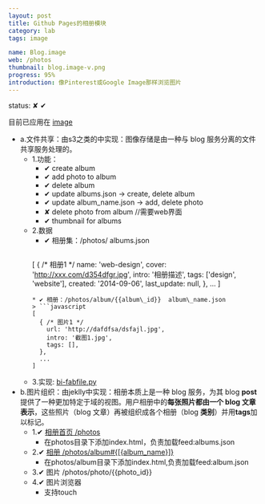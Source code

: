 ```yaml
---
layout: post
title: Github Pages的相册模块
category: lab
tags: image

name: Blog.image
web: /photos
thumbnail: blog.image-v.png
progress: 95%
introduction: 像Pinterest或Google Image那样浏览图片
---
```


status: ✘ ✔

目前已应用在 <span class="icon-camera"></span> [image](/photos)

* a.文件共享：由s3之类的中实现：图像存储是由一种与 blog 服务分离的文件共享服务处理的。
  * 1.功能：
    * ✔ create album
    * ✔ add photo to album
    * ✔ delete album
    * ✔ update albums.json -> create, delete album  
    * ✔ update album\_name.json -> add, delete photo
    * ✘ delete photo from album //需要web界面
    * ✔ thumbnail for albums
  * 2.数据
    * ✔ 相册集：/photos/  albums.json
    > ```javascript
    [
      { /* 相册1 */
    	name: 'web-design',
        cover: 'http://xxx.com/d354dfgr.jpg', 
    	intro: '相册描述',
    	tags: ['design', 'website'],
    	created: '2014-09-06',
    	last_update: null,
      }, 
      ...
    ]
    ```
    * ✔ 相册：/photos/album/{{album\_id}}  album\_name.json
    > ```javascript
    [
      { /* 图片1 */
        url: 'http://dafdfsa/dsfajl.jpg',
    	intro: '截图1.jpg',
    	tags: [],
      }, 
      ...
    ]
    ```   
  * 3.实现: [bi-fabfile.py](https://gist.github.com/leilux/d166810db3b1f4baf58b#file-bi-fabfile-py)
* b.图片组织：由jeklly中实现：相册本质上是一种 blog 服务，为其 blog **post**提供了一种更加特定于域的视图。用户相册中的**每张照片都由一个 blog 文章表示**，这些照片（blog 文章）再被组织成各个相册（blog **类别**）并用**tags**加以标记。
  * 1.✔ [相册首页 /photos](/photos)
    * 在photos目录下添加index.html，负责加载feed:albums.json
  * 2.✔ [相册 /photos/album#{[{album_name}]}](/photos/album-v.html#ff)
    * 在photos/album目录下添加index.html,负责加载feed:album.json
  * 3.✔ 图片 /photos/photo/{{photo_id}}
  * 4.✔ 图片浏览器
    * 支持touch



